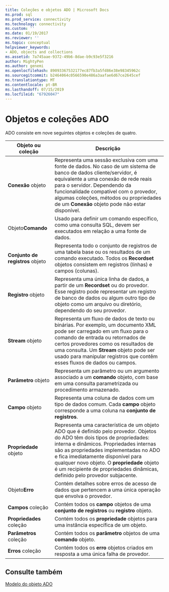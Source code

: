 ```yaml
---
title: Coleções e objetos ADO | Microsoft Docs
ms.prod: sql
ms.prod_service: connectivity
ms.technology: connectivity
ms.custom: ''
ms.date: 01/19/2017
ms.reviewer: ''
ms.topic: conceptual
helpviewer_keywords:
- ADO, objects and collections
ms.assetid: 7a745aae-9372-49b6-8dae-b9c93e5f3216
author: MightyPen
ms.author: genemi
ms.openlocfilehash: 89093367532177ec87fb3a5fd86e38e98345962c
ms.sourcegitcommit: b2464064c0566590e486a3aafae6d67ce2645cef
ms.translationtype: MT
ms.contentlocale: pt-BR
ms.lasthandoff: 07/15/2019
ms.locfileid: "67926047"
---
```

# <a name="ado-objects-and-collections"></a>Objetos e coleções ADO
ADO consiste em nove seguintes objetos e coleções de quatro.  
  
|Objeto ou coleção|Descrição|  
|--------------------------|-----------------|  
|**Conexão** objeto|Representa uma sessão exclusiva com uma fonte de dados. No caso de um sistema de banco de dados cliente/servidor, é equivalente a uma conexão de rede reais para o servidor. Dependendo da funcionalidade compatível com o provedor, algumas coleções, métodos ou propriedades de um **Conexão** objeto pode não estar disponível.|  
|Objeto**Comando**|Usado para definir um comando específico, como uma consulta SQL, devem ser executados em relação a uma fonte de dados.|  
|**Conjunto de registros** objeto|Representa todo o conjunto de registros de uma tabela base ou os resultados de um comando executado. Todos os **Recordset** objetos consistem em registros (linhas) e campos (colunas).|  
|**Registro** objeto|Representa uma única linha de dados, a partir de um **Recordset** ou do provedor. Esse registro pode representar um registro de banco de dados ou algum outro tipo de objeto como um arquivo ou diretório, dependendo do seu provedor.|  
|**Stream** objeto|Representa um fluxo de dados de texto ou binárias. Por exemplo, um documento XML pode ser carregado em um fluxo para o comando de entrada ou retornados de certos provedores como os resultados de uma consulta. Um **Stream** objeto pode ser usado para manipular registros que contêm esses fluxos de dados ou campos.|  
|**Parâmetro** objeto|Representa um parâmetro ou um argumento associado a um **comando** objeto, com base em uma consulta parametrizada ou procedimento armazenado.|  
|**Campo** objeto|Representa uma coluna de dados com um tipo de dados comum. Cada **campo** objeto corresponde a uma coluna na **conjunto de registros**.|  
|**Propriedade** objeto|Representa uma característica de um objeto ADO que é definido pelo provedor. Objetos do ADO têm dois tipos de propriedades: interna e dinâmicos. Propriedades internas são as propriedades implementadas no ADO e fica imediatamente disponível para qualquer novo objeto. O **propriedade** objeto é um recipiente de propriedades dinâmicas, definido pelo provedor subjacente.|  
|Objeto**Erro**|Contém detalhes sobre erros de acesso de dados que pertencem a uma única operação que envolva o provedor.|  
|**Campos** coleção|Contém todos os **campo** objetos de uma **conjunto de registros** ou **registro** objeto.|  
|**Propriedades** coleção|Contém todos os **propriedade** objetos para uma instância específica de um objeto.|  
|**Parâmetros** coleção|Contém todos os **parâmetro** objetos de uma **comando** objeto.|  
|**Erros** coleção|Contém todos os **erro** objetos criados em resposta a uma única falha de provedor.|  
  
## <a name="see-also"></a>Consulte também  
 [Modelo do objeto ADO](../../../ado/reference/ado-api/ado-object-model.md)
